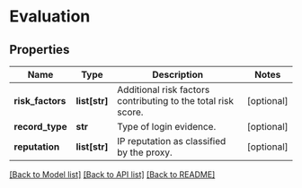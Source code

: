 # Evaluation

## Properties
Name | Type | Description | Notes
------------ | ------------- | ------------- | -------------
**risk_factors** | **list[str]** | Additional risk factors contributing to the total risk score. | [optional] 
**record_type** | **str** | Type of login evidence. | [optional] 
**reputation** | **list[str]** | IP reputation as classified by the proxy. | [optional] 

[[Back to Model list]](../README.md#documentation-for-models) [[Back to API list]](../README.md#documentation-for-api-endpoints) [[Back to README]](../README.md)

